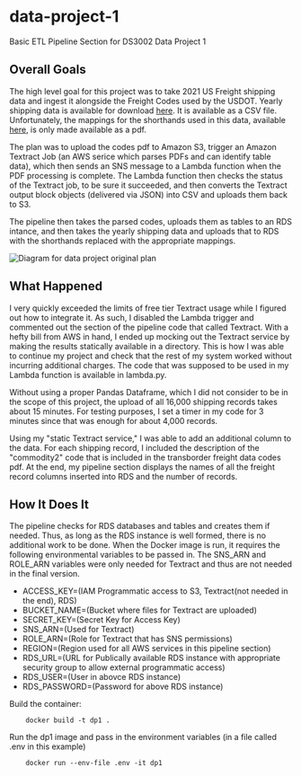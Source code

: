 # data-project-1
Basic ETL Pipeline Section for DS3002 Data Project 1

## Overall Goals
The high level goal for this project was to take 2021 US Freight shipping data and ingest it alongside the Freight Codes used by the USDOT.
Yearly shipping data is available for download [here](https://data.transportation.gov/api/views/uxue-t623/rows.csv?accessType=DOWNLOAD). It is available as a CSV file. Unfortunately, the mappings for the shorthands used in this data, available [here](https://www.bts.gov/sites/bts.dot.gov/files/docs/browse-statistical-products-and-data/transborder-freight-data/220171/codes-north-american-transborder-freight-raw-data.pdf), is only made available as a pdf.

The plan was to upload the codes pdf to Amazon S3, trigger an Amazon Textract Job (an AWS serice which parses PDFs and can identify table data), which then sends an SNS message to a Lambda function when the PDF processing is complete. The Lambda function then checks the status of the Textract job, to be sure it succeeded, and then converts the Textract output block objects (delivered via JSON) into CSV and uploads them back to S3.

The pipeline then takes the parsed codes, uploads them as tables to an RDS intance, and then takes the yearly shipping data and uploads that to RDS with the shorthands replaced with the appropriate mappings.

![Diagram for data project original plan](https://github.com/dknorr/data-project-1/blob/master/images/dp1-original-plan?raw=true)

## What Happened
I very quickly exceeded the limits of free tier Textract usage while I figured out how to integrate it. As such, I disabled the Lambda trigger and commented out the section of the pipeline code that called Textract. With a hefty bill from AWS in hand, I ended up mocking out the Textract service by making the results statically available in a directory. This is how I was able to continue my project and check that the rest of my system worked without incurring additional charges. The code that was supposed to be used in my Lambda function is available in lambda.py. 

Without using a proper Pandas Dataframe, which I did not consider to be in the scope of this project, the upload of all 16,000 shipping records takes about 15 minutes. For testing purposes, I set a timer in my code for 3 minutes since that was enough for about 4,000 records. 

Using my "static Textract service," I was able to add an additional column to the data. For each shipping record, I included the description of the "commodity2" code that is included in the transborder freight data codes pdf. At the end, my pipeline section displays the names of all the freight record columns inserted into RDS and the number of records.

## How It Does It
The pipeline checks for RDS databases and tables and creates them if needed. Thus, as long as the RDS instance is well formed, there is no additional work to be done. When the Docker image is run, it requires the following environmental variables to be passed in. The SNS_ARN and ROLE_ARN variables were only needed for Textract and thus are not needed in the final version.

- ACCESS_KEY=(IAM Programmatic access to S3, Textract(not needed in the end), RDS)
- BUCKET_NAME=(Bucket where files for Textract are uploaded)
- SECRET_KEY=(Secret Key for Access Key)
- SNS_ARN=(Used for Textract)
- ROLE_ARN=(Role for Textract that has SNS permissions)
- REGION=(Region used for all AWS services in this pipeline section)
- RDS_URL=(URL for Publically available RDS instance with appropriate security group to allow external programmatic access)
- RDS_USER=(User in abovce RDS instance)
- RDS_PASSWORD=(Password for above RDS instance)

Build the container:
```
    docker build -t dp1 .
```

Run the dp1 image and pass in the environment variables (in a file called .env in this example)
```
    docker run --env-file .env -it dp1
```